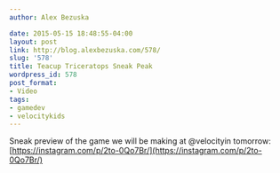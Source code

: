 ```yaml
---
author: Alex Bezuska

date: 2015-05-15 18:48:55-04:00
layout: post
link: http://blog.alexbezuska.com/578/
slug: '578'
title: Teacup Triceratops Sneak Peak
wordpress_id: 578
post_format:
- Video
tags:
- gamedev
- velocitykids
---
```



Sneak preview of the game we will be making at @velocityin tomorrow:
[https://instagram.com/p/2to-0Qo7Br/](https://instagram.com/p/2to-0Qo7Br/)
